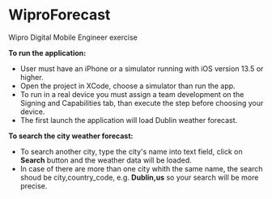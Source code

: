 # WiproForecast
Wipro Digital Mobile Engineer exercise

**To run the application:**

- User must have an iPhone or a simulator running with iOS version 13.5 or higher.
- Open the project in XCode, choose a simulator than run the app.
- To run in a real device you must assign a team development on the Signing and Capabilities tab, than execute the step before choosing your device.
- The first launch the application will load Dublin weather forecast.

**To search the city weather forecast:**

- To search another city, type the city's name into text field, click on **Search** button and the weather data will be loaded.
- In case of there are more than one city whith the same name, the search shoud be city,country_code, e.g. **Dublin,us** so your search will be more precise.
